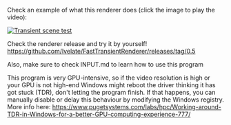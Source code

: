 Check an example of what this renderer does (click the image to play the video):

[![Transient scene test](https://img.youtube.com/vi/_Kdf4FbJTKw/0.jpg)](http://www.youtube.com/watch?v=_Kdf4FbJTKw)

Check the renderer release and try it by yourself!
https://github.com/Ivelate/FastTransientRenderer/releases/tag/0.5

Also, make sure to check INPUT.md to learn how to use this program

This program is very GPU-intensive, so if the video resolution is high or your GPU is not high-end Windows might reboot the driver thinking it has got stuck (TDR), don't letting the program finish. If that happens, you can manually disable or delay this behaviour by modifying the Windows registry. More info here: https://www.pugetsystems.com/labs/hpc/Working-around-TDR-in-Windows-for-a-better-GPU-computing-experience-777/
